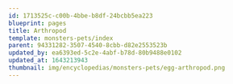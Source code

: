 ```yaml
---
id: 1713525c-c00b-4bbe-b8df-24bcbb5ea223
blueprint: pages
title: Arthropod
template: monsters-pets/index
parent: 94331282-3507-4540-8cbb-d82e2553523b
updated_by: ea6393ed-5c2e-4abf-b78d-80b9488e0102
updated_at: 1643213943
thumbnail: img/encyclopedias/monsters-pets/egg-arthropod.png
---
```

